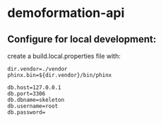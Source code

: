 # demoformation-api

## Configure for local development:

create a build.local.properties file with:

```
dir.vendor=./vendor
phinx.bin=${dir.vendor}/bin/phinx

db.host=127.0.0.1
db.port=3306
db.dbname=skeleton
db.username=root
db.password=
```

